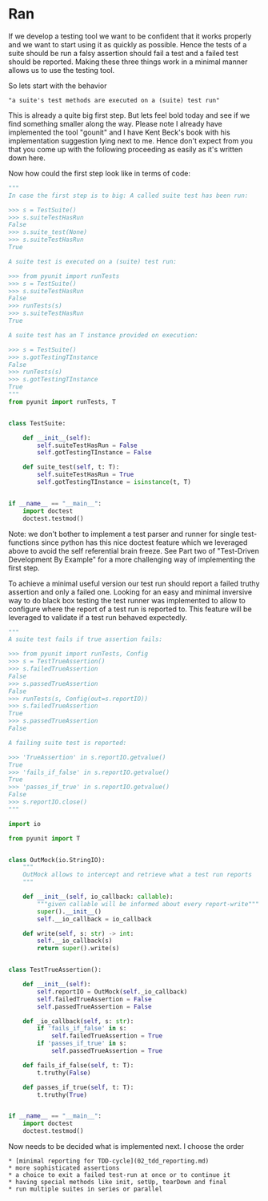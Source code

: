 # Ran

If we develop a testing tool we want to be confident that it works
properly and we want to start using it as quickly as possible.  Hence
the tests of a suite should be run a falsy assertion should fail a test
and a failed test should be reported.  Making these three things work in
a minimal manner allows us to use the testing tool. 

So lets start with the behavior 

    "a suite's test methods are executed on a (suite) test run"

This is already a quite big first step.  But lets feel bold today and
see if we find something smaller along the way.  Please note I already
have implemented the tool "gounit" and I have Kent Beck's book with his
implementation suggestion lying next to me.  Hence don't expect from you
that you come up with the following proceeding as easily as it's written
down here.

Now how could the first step look like in terms of code:

```py
"""
In case the first step is to big: A called suite test has been run:

>>> s = TestSuite()
>>> s.suiteTestHasRun
False
>>> s.suite_test(None)
>>> s.suiteTestHasRun
True

A suite test is executed on a (suite) test run:

>>> from pyunit import runTests
>>> s = TestSuite()
>>> s.suiteTestHasRun
False
>>> runTests(s)
>>> s.suiteTestHasRun
True

A suite test has an T instance provided on execution:

>>> s = TestSuite()
>>> s.gotTestingTInstance
False
>>> runTests(s)
>>> s.gotTestingTInstance
True
"""
from pyunit import runTests, T


class TestSuite:

    def __init__(self):
        self.suiteTestHasRun = False
        self.gotTestingTInstance = False

    def suite_test(self, t: T):
        self.suiteTestHasRun = True
        self.gotTestingTInstance = isinstance(t, T)


if __name__ == "__main__":
    import doctest
    doctest.testmod()
```

Note: we don't bother to implement a test parser and runner for single
test-functions since python has this nice doctest feature which we
leveraged above to avoid the self referential brain freeze.  See Part two
of "Test-Driven Development By Example" for a more challenging way of
implementing the first step.

To achieve a minimal useful version our test run should report a failed
truthy assertion and only a failed one.  Looking for an easy and minimal
inversive way to do black box testing the test runner was implemented to
allow to configure where the report of a test run is reported to.  This
feature will be leveraged to validate if a test run behaved expectedly.

```py
"""
A suite test fails if true assertion fails:

>>> from pyunit import runTests, Config
>>> s = TestTrueAssertion()
>>> s.failedTrueAssertion
False
>>> s.passedTrueAssertion
False
>>> runTests(s, Config(out=s.reportIO))
>>> s.failedTrueAssertion
True
>>> s.passedTrueAssertion
False

A failing suite test is reported:

>>> 'TrueAssertion' in s.reportIO.getvalue()
True
>>> 'fails_if_false' in s.reportIO.getvalue()
True
>>> 'passes_if_true' in s.reportIO.getvalue()
False
>>> s.reportIO.close()
"""

import io

from pyunit import T


class OutMock(io.StringIO):
    """
    OutMock allows to intercept and retrieve what a test run reports
    """

    def __init__(self, io_callback: callable):
        """given callable will be informed about every report-write"""
        super().__init__()
        self.__io_callback = io_callback

    def write(self, s: str) -> int:
        self.__io_callback(s)
        return super().write(s)


class TestTrueAssertion():

    def __init__(self):
        self.reportIO = OutMock(self._io_callback)
        self.failedTrueAssertion = False
        self.passedTrueAssertion = False

    def _io_callback(self, s: str):
        if 'fails_if_false' in s:
            self.failedTrueAssertion = True
        if 'passes_if_true' in s:
            self.passedTrueAssertion = True

    def fails_if_false(self, t: T):
        t.truthy(False)

    def passes_if_true(self, t: T):
        t.truthy(True)


if __name__ == "__main__":
    import doctest
    doctest.testmod()
```


Now needs to be decided what is implemented next.  I choose the order

    * [minimal reporting for TDD-cycle](02_tdd_reporting.md)
    * more sophisticated assertions
    * a choice to exit a failed test-run at once or to continue it
    * having special methods like init, setUp, tearDown and final
    * run multiple suites in series or parallel